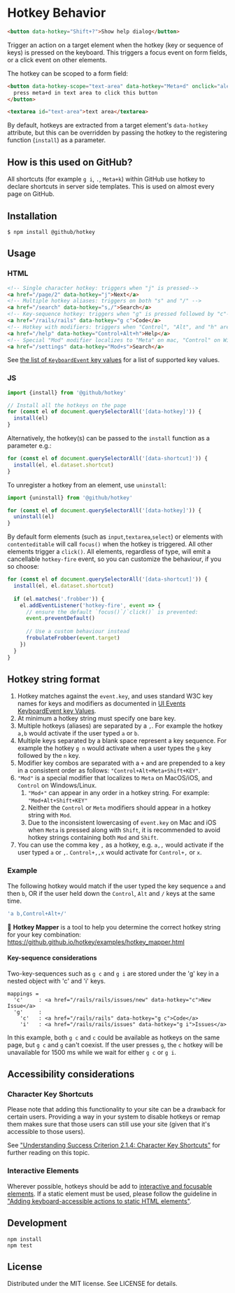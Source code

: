 # Hotkey Behavior

```html
<button data-hotkey="Shift+?">Show help dialog</button>
```

Trigger an action on a target element when the hotkey (key or sequence of keys) is pressed
on the keyboard. This triggers a focus event on form fields, or a click event on
other elements.

The hotkey can be scoped to a form field:

```html
<button data-hotkey-scope="text-area" data-hotkey="Meta+d" onclick="alert('clicked')">
  press meta+d in text area to click this button
</button>

<textarea id="text-area">text area</textarea>
```

By default, hotkeys are extracted from a target element's `data-hotkey`
attribute, but this can be overridden by passing the hotkey to the registering
function (`install`) as a parameter.

## How is this used on GitHub?

All shortcuts (for example `g i`, `.`, `Meta+k`) within GitHub use hotkey to declare shortcuts in server side templates. This is used on almost every page on GitHub.

## Installation

```
$ npm install @github/hotkey
```

## Usage

### HTML

```html
<!-- Single character hotkey: triggers when "j" is pressed-->
<a href="/page/2" data-hotkey="j">Next</a>
<!-- Multiple hotkey aliases: triggers on both "s" and "/" -->
<a href="/search" data-hotkey="s,/">Search</a>
<!-- Key-sequence hotkey: triggers when "g" is pressed followed by "c"-->
<a href="/rails/rails" data-hotkey="g c">Code</a>
<!-- Hotkey with modifiers: triggers when "Control", "Alt", and "h" are pressed at the same time -->
<a href="/help" data-hotkey="Control+Alt+h">Help</a>
<!-- Special "Mod" modifier localizes to "Meta" on mac, "Control" on Windows or Linux-->
<a href="/settings" data-hotkey="Mod+s">Search</a>
```

See [the list of `KeyboardEvent` key values](https://developer.mozilla.org/en-US/docs/Web/API/KeyboardEvent/key/Key_Values) for a list of supported key values.

### JS

```js
import {install} from '@github/hotkey'

// Install all the hotkeys on the page
for (const el of document.querySelectorAll('[data-hotkey]')) {
  install(el)
}
```

Alternatively, the hotkey(s) can be passed to the `install` function as a parameter e.g.:

```js
for (const el of document.querySelectorAll('[data-shortcut]')) {
  install(el, el.dataset.shortcut)
}
```

To unregister a hotkey from an element, use `uninstall`:

```js
import {uninstall} from '@github/hotkey'

for (const el of document.querySelectorAll('[data-hotkey]')) {
  uninstall(el)
}
```

By default form elements (such as `input`,`textarea`,`select`) or elements with `contenteditable` will call `focus()` when the hotkey is triggered. All other elements trigger a `click()`. All elements, regardless of type, will emit a cancellable `hotkey-fire` event, so you can customize the behaviour, if you so choose:

```js
for (const el of document.querySelectorAll('[data-shortcut]')) {
  install(el, el.dataset.shortcut)
  
  if (el.matches('.frobber')) {
    el.addEventListener('hotkey-fire', event => {
      // ensure the default `focus()`/`click()` is prevented:
      event.preventDefault()
      
      // Use a custom behaviour instead 
      frobulateFrobber(event.target)
    })
  }
}
```

## Hotkey string format

1. Hotkey matches against the `event.key`, and uses standard W3C key names for keys and modifiers as documented in [UI Events KeyboardEvent key Values](https://www.w3.org/TR/uievents-key/).
2. At minimum a hotkey string must specify one bare key.
3. Multiple hotkeys (aliases) are separated by a `,`. For example the hotkey `a,b` would activate if the user typed `a` or `b`.
4. Multiple keys separated by a blank space represent a key sequence. For example the hotkey `g n` would activate when a user types the `g` key followed by the `n` key.
5. Modifier key combos are separated with a `+` and are prepended to a key in a consistent order as follows: `"Control+Alt+Meta+Shift+KEY"`.
6. `"Mod"` is a special modifier that localizes to `Meta` on MacOS/iOS, and `Control` on Windows/Linux.
   1. `"Mod+"` can appear in any order in a hotkey string. For example: `"Mod+Alt+Shift+KEY"`
   2. Neither the `Control` or `Meta` modifiers should appear in a hotkey string with `Mod`.
   3. Due to the inconsistent lowercasing of `event.key` on Mac and iOS when `Meta` is pressed along with `Shift`, it is recommended to avoid hotkey strings containing both `Mod` and `Shift`.
7. You can use the comma key `,` as a hotkey, e.g. `a,,` would activate if the user typed `a` or `,`. `Control+,,x` would activate for `Control+,` or `x`.

### Example

The following hotkey would match if the user typed the key sequence `a` and then `b`, OR if the user held down the `Control`, `Alt` and `/` keys at the same time.

```js
'a b,Control+Alt+/'
```

🔬 **Hotkey Mapper** is a tool to help you determine the correct hotkey string for your key combination: https://github.github.io/hotkey/examples/hotkey_mapper.html

#### Key-sequence considerations

Two-key-sequences such as `g c` and `g i` are stored
under the 'g' key in a nested object with 'c' and 'i' keys.

```
mappings =
  'c'     : <a href="/rails/rails/issues/new" data-hotkey="c">New Issue</a>
  'g'     :
    'c'   : <a href="/rails/rails" data-hotkey="g c">Code</a>
    'i'   : <a href="/rails/rails/issues" data-hotkey="g i">Issues</a>
```

In this example, both `g c` and `c` could be available as hotkeys on the
same page, but `g c` and `g` can't coexist. If the user presses
`g`, the `c` hotkey will be unavailable for 1500 ms while we
wait for either `g c` or `g i`.

## Accessibility considerations

### Character Key Shortcuts

Please note that adding this functionality to your site can be a drawback for
certain users. Providing a way in your system to disable hotkeys or remap
them makes sure that those users can still use your site (given that it's
accessible to those users).

See ["Understanding Success Criterion 2.1.4: Character Key Shortcuts"](https://www.w3.org/WAI/WCAG21/Understanding/character-key-shortcuts.html)
for further reading on this topic.

### Interactive Elements

Wherever possible, hotkeys should be add to [interactive and focusable elements](https://html.spec.whatwg.org/#interactive-content). If a static element must be used, please follow the guideline in ["Adding keyboard-accessible actions to static HTML elements"](https://www.w3.org/WAI/WCAG21/Techniques/client-side-script/SCR29.html).

## Development

```
npm install
npm test
```

## License

Distributed under the MIT license. See LICENSE for details.
